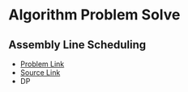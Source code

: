 # Algorithm Problem Solve

## Assembly Line Scheduling

- [Problem Link](http://www.koitp.org/problem/ASSEMBLY_LINE_SCHEDULING/read/)
- [Source Link](https://github.com/cliche90/algorithm_prob/blob/master/AssemblyLineScheduling.java)
- DP


